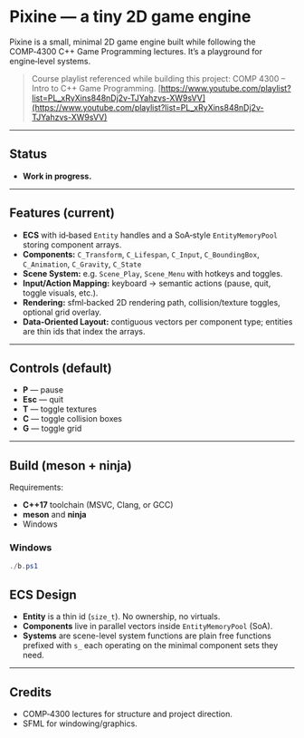 # Pixine — a tiny 2D game engine

Pixine is a small, minimal 2D game engine built while following the COMP‑4300 C++ Game Programming lectures. It’s a playground for engine‑level systems.

> Course playlist referenced while building this project: COMP 4300 – Intro to C++ Game Programming.
> [https://www.youtube.com/playlist?list=PL_xRyXins848nDj2v-TJYahzvs-XW9sVV](https://www.youtube.com/playlist?list=PL_xRyXins848nDj2v-TJYahzvs-XW9sVV)

---

## Status

* **Work in progress.** 

---

## Features (current)

* **ECS** with id‑based `Entity` handles and a SoA‑style `EntityMemoryPool` storing component arrays.
* **Components:** `C_Transform`, `C_Lifespan`, `C_Input`, `C_BoundingBox`, `C_Animation`, `C_Gravity`, `C_State`
* **Scene System:** e.g. `Scene_Play`, `Scene_Menu` with hotkeys and toggles.
* **Input/Action Mapping:** keyboard → semantic actions (pause, quit, toggle visuals, etc.).
* **Rendering:** sfml‑backed 2D rendering path, collision/texture toggles, optional grid overlay.
* **Data‑Oriented Layout:** contiguous vectors per component type; entities are thin ids that index the arrays.

---

## Controls (default)

* **P** — pause
* **Esc** — quit
* **T** — toggle textures
* **C** — toggle collision boxes
* **G** — toggle grid

---

## Build (meson + ninja)

Requirements:

* **C++17** toolchain (MSVC, Clang, or GCC)
* **meson** and **ninja**
* Windows

### Windows

```powershell
./b.ps1
```

## ECS Design

* **Entity** is a thin id (`size_t`). No ownership, no virtuals.
* **Components** live in parallel vectors inside `EntityMemoryPool` (SoA).
* **Systems** are scene-level system functions are plain free functions prefixed with `s_` each operating on the minimal component sets they need.

---

## Credits

* COMP‑4300 lectures for structure and project direction.
* SFML for windowing/graphics.
